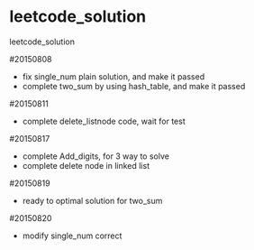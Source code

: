 # leetcode_solution
leetcode_solution

#20150808
- fix single_num plain solution, and make it passed
- complete two_sum by using hash_table, and make it passed

#20150811
- complete delete_listnode code, wait for test

#20150817
- complete Add_digits, for 3 way to solve
- complete delete node in linked list

#20150819
- ready to optimal solution for two_sum

#20150820
- modify single_num correct
